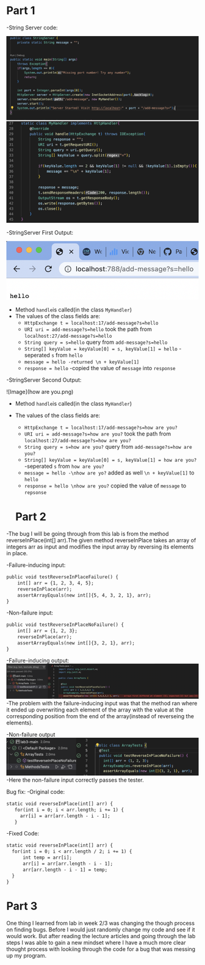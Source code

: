 # Part 1

-String Server code:

![Image](stringserver1.png)
![Image](stringserver2.png)

-StringServer First Output:

![Image](hello.png)

- Method `handle`is called(in the class `MyHandler`)
- The values of the class fields are:
  * `HttpExchange t = localhost:17/add-message?s=hello`
  * `URI uri = add-message?s=hello` took the path from `localhost:27/add-message?s=hello`
  * `String query = s=hello` query from `add-message?s=hello`
  * `String[] keyValue = keyValue[0] = s, keyValue[1] = hello` -seperated `s` from `hello`
  * `message = hello -returned \n + keyValue[1]`
  * `response = hello` -copied the value of `message` into `response`


-StringServer Second Output:

![Image](how are you.png)

- Method `handle`is called(in the class `MyHandler`)
- The values of the class fields are:
  * `HttpExchange t = localhost:17/add-message?s=how are you?`
  * `URI uri = add-message?s=how are you?` took the path from `localhost:27/add-message?s=how are you?`
  * `String query = s=how are you?` query from `add-message?s=how are you?`
  * `String[] keyValue = keyValue[0] = s, keyValue[1] = how are you?` -seperated `s` from `how are you?`
  * `message = hello -\nhow are yo?` added as well `\n + keyValue[1]` to `hello`
  * `response = hello \nhow are you?` copied the value of `message` to `repsonse`
  
  
  # Part 2

-The bug I will be going through from this lab is from the method reverseInPlace(int[] arr).The given method reverseInPlace takes 
an array of integers arr as input and modifies the input array by reversing its elements in place.

-Failure-inducing input:
```
public void testReverseInPlaceFailure() {
    int[] arr = {1, 2, 3, 4, 5};
    reverseInPlace(arr);
    assertArrayEquals(new int[]{5, 4, 3, 2, 1}, arr);
}
```

-Non-failure input:
```
public void testReverseInPlaceNoFailure() {
    int[] arr = {1, 2, 3};
    reverseInPlace(arr);
    assertArrayEquals(new int[]{3, 2, 1}, arr);
}
```

-Failure-inducing output:
![Image](failure.png)
-The problem with the failure-inducing input was that the method ran where it ended up overwriting each element of the array with the value at the corresponding position from the end of the array(instead of reverseing the elements).

-Non-failure output
![Image](nonfailure.png)
-Here the non-failure input correctly passes the tester.

Bug fix:
 -Original code:
 ```
 static void reverseInPlace(int[] arr) {
    for(int i = 0; i < arr.length; i += 1) {
      arr[i] = arr[arr.length - i - 1];
    }
  ```
  
  -Fixed Code:
  ```
  static void reverseInPlace(int[] arr) {
    for(int i = 0; i < arr.length / 2; i += 1) {
        int temp = arr[i];
        arr[i] = arr[arr.length - i - 1];
        arr[arr.length - i - 1] = temp;
    }
}
```

# Part 3

One thing I learned from lab in week 2/3 was changing the though process on finding bugs. Before I would just randomly change my code and see if it would work. But after reading the lecture articles and going through the lab steps I was able to gain a new mindset where I have a much more clear thought process with lookiing through the code for a bug that was messing up my program.

